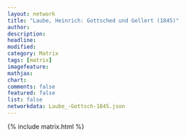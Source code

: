 ```yaml
---
layout: network
title: "Laube, Heinrich: Gottsched und Gellert (1845)"
author:
description:
headline:
modified:
category: Matrix
tags: [matrix]
imagefeature: 
mathjax: 
chart: 
comments: false
featured: false
list: false
networkdata: Laube_-Gottsch-1845.json
---
```

{% include matrix.html %}
